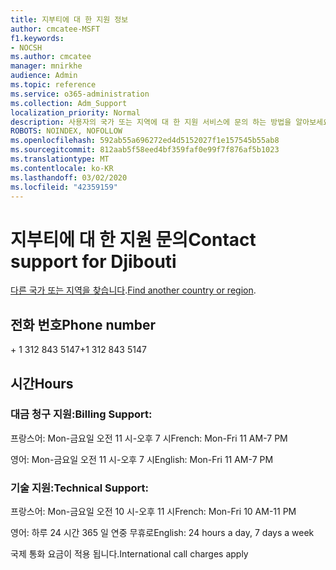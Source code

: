 ```yaml
---
title: 지부티에 대 한 지원 정보
author: cmcatee-MSFT
f1.keywords:
- NOCSH
ms.author: cmcatee
manager: mnirkhe
audience: Admin
ms.topic: reference
ms.service: o365-administration
ms.collection: Adm_Support
localization_priority: Normal
description: 사용자의 국가 또는 지역에 대 한 지원 서비스에 문의 하는 방법을 알아보세요.
ROBOTS: NOINDEX, NOFOLLOW
ms.openlocfilehash: 592ab55a696272ed4d5152027f1e157545b55ab8
ms.sourcegitcommit: 812aab5f58eed4bf359faf0e99f7f876af5b1023
ms.translationtype: MT
ms.contentlocale: ko-KR
ms.lasthandoff: 03/02/2020
ms.locfileid: "42359159"
---
```

# <a name="contact-support-for-djibouti"></a><span data-ttu-id="904bd-103">지부티에 대 한 지원 문의</span><span class="sxs-lookup"><span data-stu-id="904bd-103">Contact support for Djibouti</span></span>

<span data-ttu-id="904bd-104">[다른 국가 또는 지역을 찾습니다](../contact-support-for-business-products.md).</span><span class="sxs-lookup"><span data-stu-id="904bd-104">[Find another country or region](../contact-support-for-business-products.md).</span></span>

## <a name="phone-number"></a><span data-ttu-id="904bd-105">전화 번호</span><span class="sxs-lookup"><span data-stu-id="904bd-105">Phone number</span></span>
<span data-ttu-id="904bd-106">+ 1 312 843 5147</span><span class="sxs-lookup"><span data-stu-id="904bd-106">+1 312 843 5147</span></span>

## <a name="hours"></a><span data-ttu-id="904bd-107">시간</span><span class="sxs-lookup"><span data-stu-id="904bd-107">Hours</span></span>
### <a name="billing-support"></a><span data-ttu-id="904bd-108">대금 청구 지원:</span><span class="sxs-lookup"><span data-stu-id="904bd-108">Billing Support:</span></span>

<span data-ttu-id="904bd-109">프랑스어: Mon-금요일 오전 11 시-오후 7 시</span><span class="sxs-lookup"><span data-stu-id="904bd-109">French: Mon-Fri 11 AM-7 PM</span></span>

<span data-ttu-id="904bd-110">영어: Mon-금요일 오전 11 시-오후 7 시</span><span class="sxs-lookup"><span data-stu-id="904bd-110">English: Mon-Fri 11 AM-7 PM</span></span>

### <a name="technical-support"></a><span data-ttu-id="904bd-111">기술 지원:</span><span class="sxs-lookup"><span data-stu-id="904bd-111">Technical Support:</span></span>

<span data-ttu-id="904bd-112">프랑스어: Mon-금요일 오전 10 시-오후 11 시</span><span class="sxs-lookup"><span data-stu-id="904bd-112">French: Mon-Fri 10 AM-11 PM</span></span>

<span data-ttu-id="904bd-113">영어: 하루 24 시간 365 일 연중 무휴로</span><span class="sxs-lookup"><span data-stu-id="904bd-113">English: 24 hours a day, 7 days a week</span></span>

<span data-ttu-id="904bd-114">국제 통화 요금이 적용 됩니다.</span><span class="sxs-lookup"><span data-stu-id="904bd-114">International call charges apply</span></span>
